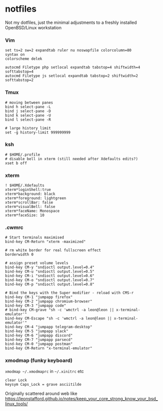 # notfiles

Not my dotfiles, just the minimal adjustments to a freshly installed OpenBSD/Linux workstation

### Vim

```
set ts=2 sw=2 expandtab ruler nu noswapfile colorcolumn=80                      
syntax on                                                                       
colorscheme delek                                                               
                                                                                
autocmd Filetype php setlocal expandtab tabstop=4 shiftwidth=4 softtabstop=4       
autocmd Filetype js setlocal expandtab tabstop=2 shiftwidth=2 softtabstop=2
```

### Tmux

```
# moving between panes
bind h select-pane -L
bind j select-pane -D
bind k select-pane -U
bind l select-pane -R

# large history limit
set -g history-limit 999999999
```

### ksh

```
# $HOME/.profile
# disable bell in xterm (still needed after Xdefaults edits?)
xset b off
```

### xterm

```
! $HOME/.Xdefaults
xterm*loginShell:true
xterm*background: black                                                         
xterm*foreground: lightgreen                                                    
xterm*scrollBar: false                                                          
xterm*visualBell: false 
xterm*faceName: Monospace
xterm*faceSize: 10
```

### .cwmrc

```
# Start terminals maximised
bind-key CM-Return "xterm -maximized"

# rm white border for real fullscreen effect
borderwidth 0

# assign preset volume levels
bind-key CM-y "sndioctl output.level=0.4"
bind-key CM-u "sndioctl output.level=0.5"
bind-key CM-i "sndioctl output.level=0.6"
bind-key CM-o "sndioctl output.level=0.7"
bind-key CM-p "sndioctl output.level=0.8"

# Bind the keys with the Super modifier - reload with CMS-r
bind-key CM-1 "jumpapp firefox"
bind-key CM-2 "jumpapp chromium-browser"
bind-key CM-3 "jumpapp code"
# bind-key CM-grave "sh -c 'wmctrl -a leon@leon || x-terminal-emulator'"
bind-key CM-Escape "sh -c 'wmctrl -a leon@leon || x-terminal-emulator'"
bind-key CM-4 "jumpapp telegram-desktop"
bind-key CM-5 "jumpapp slack"
bind-key CM-6 "jumpapp discord"
bind-key CM-7 "jumpapp parsecd"
bind-key CM-0 "jumpapp postman"
bind-key CM-Return "x-terminal-emulator"
```

### xmodmap (funky keyboard)

`xmodmap ~/.xmodmaprc` in `~/.xinitrc` etc

```
clear Lock
keysym Caps_Lock = grave asciitilde
```

Originally scattered around web like https://leonstafford.github.io/notes/keep_your_core_strong_know_your_bsd_linux_tools/
